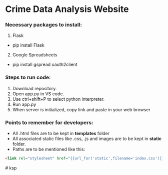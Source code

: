 # Crime Data Analysis Website
### Necessary packages to install:
1. Flask 
- pip install Flask
2. Google Spreadsheets
- pip install gspread oauth2client 
### Steps to run code:
1. Download repository.
2. Open app.py in VS code.
3. Use ctrl+shift+P to select python interpreter.
4. Run app.py
5. When server is initialized, copy link and paste in your web browser


### Points to remember for developers:
- All .html files are to be kept in **templates** folder
- All associated static files like .css, .js and images are to be kept in **static** folder.
- Paths are to be mentioned like this:
```html
<link rel="stylesheet" href="{{url_for('static',filename='index.css')}}"> 
```
#   k s p  
 